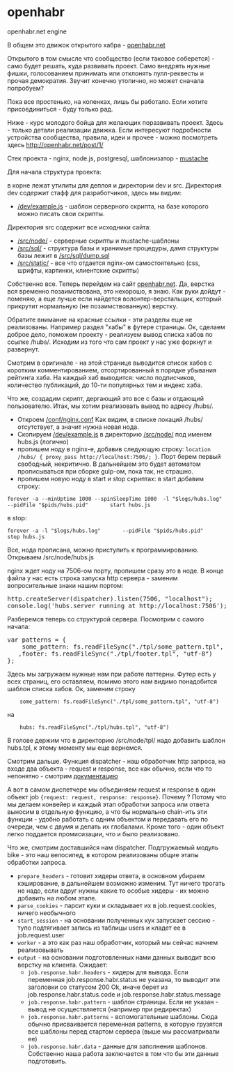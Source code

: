 # openhabr
openhabr.net engine

В общем это движок открытого хабра - [openhabr.net](http://openhabr.net/)

Открытого в том смысле что сообщество (если таковое соберется) - само будет решать, куда развивать проект. Само внедрять нужные фишки, голосованием принимать или отклонять пулл-реквесты и прочая демократия. Звучит конечно утопично, но может сначала попробуем?

Пока все простенько, на коленках, лишь бы работало.
Если хотите присоединиться - буду только рад.

Ниже - курс молодого бойца для желающих поразвивать проект. Здесь - только детали реализации движка. Если интересуют подробности устройства сообщества, правила, идеи и прочее - можно посмотреть здесь http://openhabr.net/post/1/

Стек проекта - nginx, node.js, postgresql, шаблонизатор - [mustache](https://github.com/janl/mustache.js)

Для начала структура проекта:

в корне лежат утилиты для деплоя и директории dev и src.
Директория dev содержит стафф для разработчиков, здесь мы видим:
- [/dev/example.js](https://github.com/gonzazoid/openhabr/blob/master/dev/example.js) - шаблон серверного скрипта, на базе которого можно писать свои скрипты.

Директория src содержит все исходники сайта:
- [/src/node/](https://github.com/gonzazoid/openhabr/tree/master/src/node) - серверные скрипты и mustache-шаблоны
- [/src/sql/](https://github.com/gonzazoid/openhabr/tree/master/src/sql) - структура базы и хранимые процедуры, дамп структуры базы лежит в [/src/sql/dump.sql](https://github.com/gonzazoid/openhabr/tree/master/src/sql)
- [/src/static/](https://github.com/gonzazoid/openhabr/tree/master/src/static) - все что отдается nginx-ом самостоятельно (css, шрифты, картинки, клиентские скрипты)

Собственно все. Теперь перейдем на сайт [openhabr.net](http://openhabr.net/). Да, верстка вся временно позаимствована, это нехорошо, я знаю. Как руки дойдут - поменяю, а еще лучше если найдется волонтер-верстальщик, который прикрутит нормальную (не позаимствованную) верстку.

Обратите внимание на красные ссылки - эти разделы еще не реализованы. Например раздел "хабы" в футере страницы. Ок, сделаем доброе дело, поможем проекту - реализуем вывод списка хабов по ссылке /hubs/.
Исходим из того что сам проект у нас уже форкнут и развернут.

Смотрим в оригинале - на этой странице выводится список хабов с коротким комментированием, отсортированный в порядке убывания рейтинга хаба. На каждый хаб выводится: число подписчиков, количество публикаций, до 10-ти популярных тем и индекс хаба.

Что же, создадим скрипт, дергающий это все с базы и отдающий пользователю.
Итак, мы хотим реализовать вывод по адресу /hubs/.
- Откроем [/conf/nginx.conf](https://github.com/gonzazoid/openhabr/blob/master/conf/nginx.conf) Как видим, в списке локаций /hubs/ отсутствует, а значит нужна новая нода.
- Скопируем [/dev/example.js](https://github.com/gonzazoid/openhabr/blob/master/dev/example.js) в директорию [/src/node/](https://github.com/gonzazoid/openhabr/tree/master/src/node) под именем hubs.js (логично)
- пропишем ноду в nginx-е, добавив следующую строку: `location /hubs/ { proxy_pass http://localhost:7506/; }`. Порт берем первый свободный, некритично. В дальнейшем это будет автоматом прописываться при сборке gulp-ом, пока так, не страшно.
- пропишем новую ноду в start и stop скриптах:
  в start добавим строку:

`forever -a --minUptime 1000 --spinSleepTime 1000  -l "$logs/hubs.log"       --pidFile "$pids/hubs.pid"       start hubs.js`

в stop:

`forever -a -l "$logs/hubs.log"       --pidFile "$pids/hubs.pid"      stop hubs.js`

Все, нода прописана, можно приступить к программированию. Открываем /src/node/hubs.js

nginx ждет ноду на 7506-ом порту, пропишем сразу это в ноде. В конце файла у нас есть строка запуска http сервера - заменим вопросительные знаки нашим портом:

<pre>
http.createServer(dispatcher).listen(7506, "localhost");
console.log('hubs.server running at http://localhost:7506');
</pre>

Разберемся теперь со структурой сервера. Посмотрим с самого начала:

<pre>
var patterns = {
    some_pattern: fs.readFileSync("./tpl/some_pattern.tpl", "utf-8")
   ,footer: fs.readFileSync("./tpl/footer.tpl", "utf-8")
};
</pre>

Здесь мы загружаем нужные нам при работе паттерны.  Футер есть у всех страниц, его оставляем, помимо этого нам видимо понадобится шаблон списка хабов. Ок, заменим строку 

`    some_pattern: fs.readFileSync("./tpl/some_pattern.tpl", "utf-8")`

на 

`    hubs: fs.readFileSync("./tpl/hubs.tpl", "utf-8")`

В голове держим что в директорию /src/node/tpl/ надо добавить шаблон hubs.tpl, к этому моменту мы еще вернемся.

Смотрим дальше. Функция dispatcher - наш обработчик http запроса, на входе два объекта - request и response, все как обычно, если что то непонятно - смотрим [документацию](https://nodejs.org/api/http.html)

А вот в самом диспетчере мы объединяем request и response в один объект job `{request: request, response: response}`. Почему ? Потому что мы делаем конвейер и каждый этап обработки запроса или ответа выносим в отдельную функцию, а что бы нормально chain-ить эти функции - удобно работать с одним объектом и передавать его по очереди, чем с двумя и делать их глобалами. Кроме того - один объект легко поддается промисизации, что и было реализовано.

Что же, смотрим доставшийся нам dispatcher. Подгружаемый модуль bike - это наш велосипед, в котором реализованы общие этапы обработки запроса.
- `prepare_headers` - готовит хидеры ответа, в основном убираем кэширование, в дальнейшем возможно изменим. Тут ничего трогать не надо, если вдруг нужны какие то особые хидеры - их можно добавить на любом этапе.
- `parse_cookies` - парсит куки и складывает их в job.request.cookies, ничего необычного
- `start_session` - на основании полученных кук запускает сессию - тупо подтягивает запись из таблицы users и кладет ее в job.request.user
- `worker` - а это как раз наш обработчик, который мы сейчас начнем реализовывать
- `output` - на основании подготовленных нами данных выводит всю верстку на клиента. Ожидает:
    - `job.response.habr.headers` - хидеры для вывода. Если переменная job.response.habr.status не указана, то выводит эти заголовки со статусом 200 Ok, иначе берет из job.response.habr.status.code и job.response.habr.status.message 
    - `job.response.habr.pattern` - шаблон страницы. Если не указан - вывод не осуществляется (например при редиректах)
    - `job.response.habr.patterns` - вспомогательные шаблоны. Сюда обычно присваивается переменная patterns, в которую грузятся все шаблоны перед стартом сервера (выше мы рассматривали ее)
    - `job.response.habr.data` - данные для заполнения шаблонов. Собственно наша работа заключается в том что бы эти данные подготовить. 
